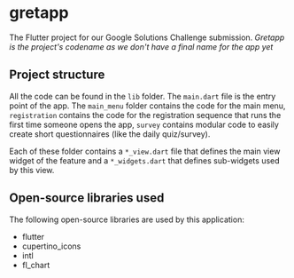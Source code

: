 # gretapp

The Flutter project for our Google Solutions Challenge submission.
*Gretapp is the project's codename as we don't have a final name for the app yet*

## Project structure

All the code can be found in the `lib` folder. The `main.dart` file is the entry point of the app.
The `main_menu` folder contains the code for the main menu, `registration` contains the code for the registration sequence that runs the first time someone opens the app, `survey` contains modular code to easily create short questionnaires (like the daily quiz/survey).

Each of these folder contains a `*_view.dart` file that defines the main view widget of the feature and a `*_widgets.dart` that defines sub-widgets used by this view.

## Open-source libraries used
The following open-source libraries are used by this application:
- flutter
- cupertino_icons
- intl
- fl_chart